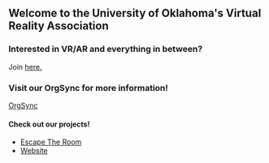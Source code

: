## Welcome to the University of Oklahoma's Virtual Reality Association

### Interested in VR/AR and everything in between?

Join [here.](https://goo.gl/forms/PhBAN3U8dYC78AoM2)

### Visit our OrgSync for more information!
[OrgSync](https://orgsync.com/156940/chapter)

#### Check out our projects!
- [Escape The Room](https://github.com/OUVirtualReality/EscapeTheRoom)
- [Website](https://github.com/OUVirtualReality/OUVirtualReality)

